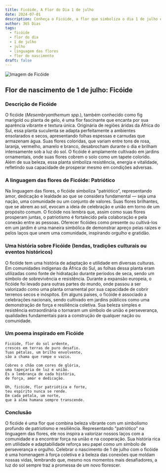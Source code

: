 ```yaml
---
title: Ficóide, A Flor do Dia 1 de julho
date: 2024-07-01
description: Conheça o Ficóide, a flor que simboliza o dia 1 de julho e seu significado 'Patriótico'. Explore a beleza e o simbolismo desta flor encantadora.
author: 365 Dias
tags:
  - ficóide
  - flor do dia
  - 1 de julho
  - julho
  - linguagem das flores
  - flor do nascimento
draft: false
---
```


![Imagem de Ficóide](https://cdn.pixabay.com/photo/2017/11/14/00/28/wormwood-some-competition-2947198_960_720.jpg#center)


## Flor de nascimento de 1 de julho: Ficóide

### Descrição de Ficóide

O ficóide (_Mesembryanthemum spp._), também conhecido como fig marigold ou planta de gelo, é uma flor fascinante que encanta por sua aparência vibrante e textura única. Originária de regiões áridas da África do Sul, essa planta suculenta se adapta perfeitamente a ambientes ensolarados e secos, apresentando folhas espessas e carnudas que armazenam água. Suas flores coloridas, que variam entre tons de rosa, laranja, vermelho, amarelo e branco, desabrocham durante o dia e brilham intensamente sob a luz do sol. O ficóide é amplamente cultivado em jardins ornamentais, onde suas flores cobrem o solo como um tapete colorido. Além de sua beleza, essa planta simboliza resistência, energia e vitalidade, refletindo sua capacidade de prosperar mesmo em condições adversas.

### A linguagem das flores de Ficóide: Patriótico

Na linguagem das flores, o ficóide simboliza "patriótico", representando amor, dedicação e lealdade ao que se considera fundamental — seja uma nação, uma comunidade ou um conjunto de valores. Suas flores brilhantes, que se abrem ao sol, evocam a ideia de celebração e união em torno de um propósito comum. O ficóide nos lembra que, assim como suas flores prosperam juntas, o patriotismo é fortalecido pela colaboração e pela conexão entre as pessoas. Oferecer ficóides como presente ou cultivá-los em um jardim é uma maneira simbólica de demonstrar apreço pelas raízes e pelos laços que unem uma comunidade, inspirando orgulho e gratidão.

### Uma história sobre Ficóide (lendas, tradições culturais ou eventos históricos)

O ficóide tem uma história de adaptação e utilidade em diversas culturas. Em comunidades indígenas da África do Sul, as folhas dessa planta eram utilizadas como fonte de hidratação durante períodos de seca, sendo um símbolo de sobrevivência e resistência. Durante a expansão europeia, o ficóide foi levado para outras partes do mundo, onde passou a ser valorizado como uma planta ornamental por sua capacidade de cobrir terrenos secos e inóspitos. Em alguns países, o ficóide é associado a celebrações nacionais, sendo cultivado em jardins públicos como uma demonstração de força e resiliência coletiva. Sua beleza simples e resistência extraordinária o tornaram um símbolo de união e perseverança, qualidades fundamentais para a construção de qualquer nação ou comunidade.

### Um poema inspirado em Ficóide

```
Ficóide, flor do sol ardente,  
cresces em terras de puro desafio.  
Tuas pétalas, um brilho envolvente,  
são a chama que rompe o vazio.  

Cobres o chão com cores de glória,  
uma tapeçaria de luz e união.  
És a lembrança de cada história,  
de força, amor e dedicação.  

Oh, ficóide, flor patriótica e forte,  
teu espírito nunca se rende.  
Em cada pétala, um norte,  
que à alma humana sempre transcende.  
```

### Conclusão

O ficóide é uma flor que combina beleza vibrante com um simbolismo profundo de patriotismo e resiliência. Representando "patriótico" na linguagem das flores, ele nos inspira a valorizar nossos laços com a comunidade e a encontrar força na união e na cooperação. Sua história rica em utilidade e adaptabilidade reforça seu papel como um símbolo de perseverança e orgulho. Celebrar o nascimento de 1 de julho com o ficóide é uma homenagem à força coletiva e à beleza das conexões que moldam nossas vidas, lembrando que, mesmo nos momentos mais desafiadores, a luz do sol sempre traz a promessa de um novo florescer.